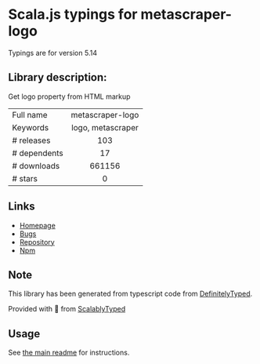 
# Scala.js typings for metascraper-logo

Typings are for version 5.14

## Library description:
Get logo property from HTML markup

|                    |                 |
| ------------------ | :-------------: |
| Full name          | metascraper-logo |
| Keywords           | logo, metascraper |
| # releases         | 103 |
| # dependents       | 17 |
| # downloads        | 661156 |
| # stars            | 0 |

## Links
- [Homepage](https://nicedoc.io/microlinkhq/metascraper/packages/metascraper-logo)
- [Bugs](https://github.com/microlinkhq/metascraper/issues)
- [Repository](https://github.com/microlinkhq/metascraper)
- [Npm](https://www.npmjs.com/package/metascraper-logo)
    


## Note
This library has been generated from typescript code from [DefinitelyTyped](https://definitelytyped.org).

Provided with :purple_heart: from [ScalablyTyped](https://github.com/oyvindberg/ScalablyTyped)

## Usage
See [the main readme](../../readme.md) for instructions.


